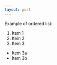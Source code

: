 ```yaml
---
layout: post
---
```


Example of ordered list:
1. Item 1 
2. Item 2 
3. Item 3
  * Item 3a 
  * Item 3b
